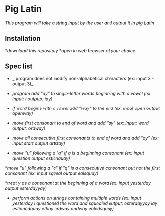 # Pig Latin
_This program will take a string input by the user and output it in pig Latin_


## Installation

*_download this repository_
*_open in web browser of your choice_

## Spec list

* _ program does not modify non-alphabetical characters (ex: input 3 - output 3)_

* _program add "ay" to single-letter words beginning with a vowel (ex input: i outpup:  iay)_

* _if word begins with a vowel add "way" to the end (ex: input open output openway)_

* _move first consonant to end of word and add "ay" (ex: input: word output: ordway)_

* _move all consecutive first consonants to end of word and add "ay" (ex: input start output artstay)_

* _move "u" following a "q" if q is a beginning consonant (ex: input question output estionquay)_

*_move "u" following a "q" if "q" is a consecutive consonant but not the first consonant (ex: input squeal output ealsquay)_

*_treat y as a consonant at the beginning of a word (ex: input yesterday output esterdayyay_)

* _perform actions on strings containing multiple words (ex: input yesterday i questioned the word and squealed output: esterdayyay iay estionedquay ethay ordway andway ealedsquay)_
